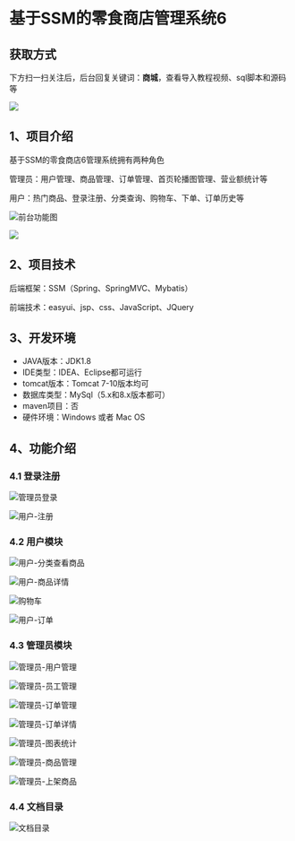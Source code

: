 # 基于SSM的零食商店管理系统6

## 获取方式

下方扫一扫关注后，后台回复关键词：**商城**，查看导入教程视频、sql脚本和源码等

 ![](https://www.codeshop.fun/Typora-Images/202205281253739.png)

## 1、项目介绍

基于SSM的零食商店6管理系统拥有两种角色

管理员：用户管理、商品管理、订单管理、首页轮播图管理、营业额统计等

用户：热门商品、登录注册、分类查询、购物车、下单、订单历史等

![前台功能图](https://www.codeshop.fun/Typora-Images/202208141558522.jpg)

![](https://www.codeshop.fun/Typora-Images/202208141558335.jpeg)

## 2、项目技术

后端框架：SSM（Spring、SpringMVC、Mybatis）

前端技术：easyui、jsp、css、JavaScript、JQuery

## 3、开发环境

- JAVA版本：JDK1.8
- IDE类型：IDEA、Eclipse都可运行
- tomcat版本：Tomcat 7-10版本均可
- 数据库类型：MySql（5.x和8.x版本都可） 
- maven项目：否
- 硬件环境：Windows 或者 Mac OS


## 4、功能介绍

### 4.1 登录注册

![管理员登录](https://www.codeshop.fun/Typora-Images/202208141558964.jpg)

![用户-注册](https://www.codeshop.fun/Typora-Images/202208141558150.jpg)

### 4.2 用户模块

![用户-分类查看商品](https://www.codeshop.fun/Typora-Images/202208141559413.jpg)

![用户-商品详情](https://www.codeshop.fun/Typora-Images/202208141559568.jpg)

![购物车](https://www.codeshop.fun/Typora-Images/202208141559082.jpg)

![用户-订单](https://www.codeshop.fun/Typora-Images/202208141559123.jpg)

### 4.3 管理员模块

![管理员-用户管理](https://www.codeshop.fun/Typora-Images/202208141558142.jpg)

![管理员-员工管理](https://www.codeshop.fun/Typora-Images/202208141558866.jpg)

![管理员-订单管理](https://www.codeshop.fun/Typora-Images/202208141558557.jpg)

![管理员-订单详情](https://www.codeshop.fun/Typora-Images/202208141558574.jpg)

![管理员-图表统计](https://www.codeshop.fun/Typora-Images/202208141558352.jpg)

![管理员-商品管理](https://www.codeshop.fun/Typora-Images/202208141558539.jpg)

![管理员-上架商品](https://www.codeshop.fun/Typora-Images/202208141558615.jpg)

### 4.4 文档目录

![文档目录](https://www.codeshop.fun/Typora-Images/202208141558851.jpg)

